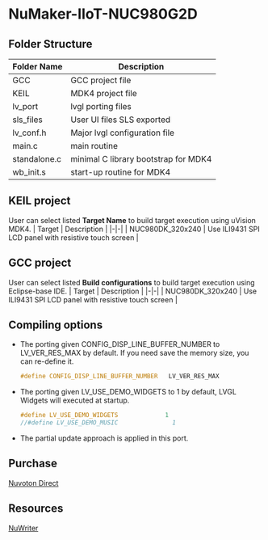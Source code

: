 # **NuMaker-IIoT-NUC980G2D**

## **Folder Structure**

| Folder Name | Description |
|-|-|
| GCC | GCC project file |
| KEIL | MDK4 project file |
| lv_port | lvgl porting files |
| sls_files | User UI files SLS exported |
| lv_conf.h | Major lvgl configuration file |
| main.c | main routine |
| standalone.c | minimal C library bootstrap for MDK4 |
| wb_init.s | start-up routine for MDK4 |

## **KEIL project**

User can select listed **Target Name** to build target execution using uVision MDK4.
| Target | Description |
|-|-|
| NUC980DK_320x240 | Use ILI9431 SPI LCD panel with resistive touch screen |

## **GCC project**

User can select listed **Build configurations** to build target execution using Eclipse-base IDE.
| Target | Description |
|-|-|
| NUC980DK_320x240 | Use ILI9431 SPI LCD panel with resistive touch screen |

## **Compiling options**

- The porting given CONFIG_DISP_LINE_BUFFER_NUMBER to LV_VER_RES_MAX by default. If you need save the memory size, you can re-define it.

  ```c
  #define CONFIG_DISP_LINE_BUFFER_NUMBER   LV_VER_RES_MAX
  ```

- The porting given LV_USE_DEMO_WIDGETS to 1 by default, LVGL Widgets will executed at startup.

  ```c
  #define LV_USE_DEMO_WIDGETS             1
  //#define LV_USE_DEMO_MUSIC               1
  ```

- The partial update approach is applied in this port.

## **Purchase**

[Nuvoton Direct](https://direct.nuvoton.com/tw/numaker-iiot-nuc980g2d)

## **Resources**

[NuWriter](https://github.com/OpenNuvoton/NUC980_NuWriter)
